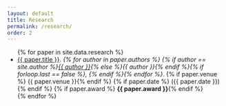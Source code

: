 ```yaml
---
layout: default
title: Research
permalink: /research/
order: 2
---
```


<ul>
{% for paper in site.data.research %}
    <li>
        <a href="{{ paper.url }}">{{ paper.title }}</a>.
        <i>{% for author in paper.authors %}
            {% if author == site.author %}<u>{{ author }}</u>{% else %}{{ author }}{% endif %}{% if forloop.last == false %}, {% endif %}{%
        endfor %}</i>.
        {% if paper.venue %} {{ paper.venue }}{% endif %}
        {% if paper.date %} ({{ paper.date }}){% endif %}
        {% if paper.award %} <b>{{ paper.award }}</b>{% endif %}
    </li>
{% endfor %}
</ul>
